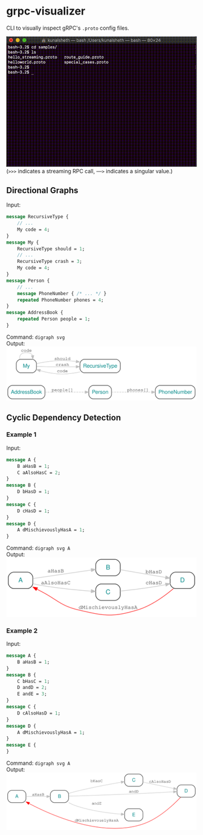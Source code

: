 # grpc-visualizer
CLI to visually inspect gRPC's `.proto` config files.
 
![Demo GIF](./demo/demo.gif)
(`>>>` indicates a streaming RPC call, `──>` indicates a singular value.)

## Directional Graphs  
Input:  
```proto
message RecursiveType {
    // ...
    My code = 4;
}
message My {
    RecursiveType should = 1;
    // ...
    RecursiveType crash = 3;
    My code = 4;
}
message Person {
    // ...
    message PhoneNumber { /* ... */ }
    repeated PhoneNumber phones = 4;
}
message AddressBook {
    repeated Person people = 1;
}
```
Command: `digraph svg`  
Output:  
![Demo Digraph](./demo/digraph.svg)

## Cyclic Dependency Detection  
### Example 1
Input:  
```proto
message A {
    B aHasB = 1;
    C aAlsoHasC = 2;
}
message B {
    D bHasD = 1;
}
message C {
    D cHasD = 1;
}
message D {
    A dMischievouslyHasA = 1;
}
```
Command: `digraph svg A`  
Output:  
![Demo Cyclic Dependency Detection](./demo/huans_first_drawing_AFTER.svg)

### Example 2
Input:  
```proto
message A {
    B aHasB = 1;
}
message B {
    C bHasC = 1;
    D andD = 2;
    E andE = 3;
}
message C {
    D cAlsoHasD = 1;
}
message D {
    A dMischievouslyHasA = 1;
}
message E {
}
```
Command: `digraph svg A`  
Output:  
![Demo Cyclic Dependency Detection](./demo/huans_second_drawing_AFTER.svg)

